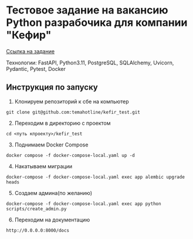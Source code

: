 # Тестовое задание на вакансию Python разрабочика для компании "Кефир"

[Cсылка на задание](https://drive.google.com/file/d/1JuEN0uybRdX1ynBuOI3scBdPMfiikot2/view)

Технологии: FastAPI, Python3.11, PostgreSQL, SQLAlchemy, Uvicorn, Pydantic, Pytest, Docker

## Инструкция по запуску

1. Клонируем репозиторий к сбе на компьютер
```
git clone git@github.com:temahotline/kefir_test.git
```
2. Переходим в директорию с проектом
```
cd <путь кпроекту>/kefir_test
```
3. Поднимаем Docker Compose
```
docker compose -f docker-compose-local.yaml up -d
```
4. Накатываем миграции 
```
docker-compose -f docker-compose-local.yaml exec app alembic upgrade heads
```
5. Создаем админа(по желанию)
```
docker-compose -f docker-compose-local.yaml exec app python scripts/create_admin.py
```
6. Переходим на документацию
```
http://0.0.0.0:8000/docs
```
